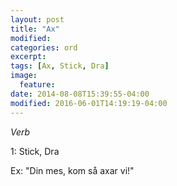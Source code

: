 ```yaml
---
layout: post
title: "Ax"
modified:
categories: ord
excerpt:
tags: [Ax, Stick, Dra]
image:
  feature:
date: 2014-08-08T15:39:55-04:00
modified: 2016-06-01T14:19:19-04:00
---
```


*Verb*

1: Stick, Dra 

Ex: "Din mes, kom så axar vi!"
